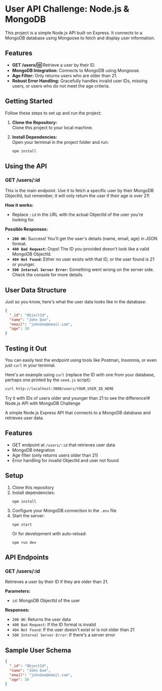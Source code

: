 # User API Challenge: Node.js & MongoDB

This project is a simple Node.js API built on Express. It connects to a MongoDB database using Mongoose to fetch and display user information.

## Features

- **GET /users/:id:** Retrieve a user by their ID.
- **MongoDB Integration:** Connects to MongoDB using Mongoose.
- **Age Filter:** Only returns users who are older than 21.
- **Robust Error Handling:** Gracefully handles invalid user IDs, missing users, or users who do not meet the age criteria.

## Getting Started

Follow these steps to set up and run the project:

1. **Clone the Repository:**  
   Clone this project to your local machine.

2. **Install Dependencies:**  
   Open your terminal in the project folder and run:
   ```bash
   npm install
   ```

## Using the API

### GET /users/:id

This is the main endpoint. Use it to fetch a specific user by their MongoDB ObjectId, but remember, it will only return the user if their age is over 21!

**How it works:**

- Replace `:id` in the URL with the actual ObjectId of the user you're looking for.

**Possible Responses:**

- **`200 OK`:** Success! You'll get the user's details (name, email, age) in JSON format.
- **`400 Bad Request`:** Oops! The ID you provided doesn't look like a valid MongoDB ObjectId.
- **`404 Not Found`:** Either no user exists with that ID, or the user found is 21 or younger.
- **`500 Internal Server Error`:** Something went wrong on the server side. Check the console for more details.

## User Data Structure

Just so you know, here's what the user data looks like in the database:

```json
{
  "_id": "ObjectId",
  "name": "John Doe",
  "email": "johndoe@email.com",
  "age": 30
}
```

## Testing it Out

You can easily test the endpoint using tools like Postman, Insomnia, or even just `curl` in your terminal.

Here's an example using `curl` (replace the ID with one from your database, perhaps one printed by the `seed.js` script):

```bash
curl http://localhost:3000/users/YOUR_USER_ID_HERE
```

Try it with IDs of users older and younger than 21 to see the difference!# Node.js API with MongoDB Challenge

A simple Node.js Express API that connects to a MongoDB database and retrieves user data.

## Features

- GET endpoint at `/users/:id` that retrieves user data
- MongoDB integration
- Age filter (only returns users older than 21)
- Error handling for invalid ObjectId and user not found

## Setup

1. Clone this repository
2. Install dependencies:
   ```
   npm install
   ```
3. Configure your MongoDB connection in the `.env` file
4. Start the server:
   ```
   npm start
   ```
   Or for development with auto-reload:
   ```
   npm run dev
   ```

## API Endpoints

### GET /users/:id

Retrieves a user by their ID if they are older than 21.

**Parameters:**

- `id`: MongoDB ObjectId of the user

**Responses:**

- `200 OK`: Returns the user data
- `400 Bad Request`: If the ID format is invalid
- `404 Not Found`: If the user doesn't exist or is not older than 21
- `500 Internal Server Error`: If there's a server error

## Sample User Schema

```json
{
  "_id": "ObjectId",
  "name": "John Doe",
  "email": "johndoe@email.com",
  "age": 30
}
```
